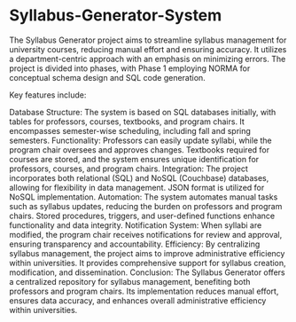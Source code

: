 # Syllabus-Generator-System

The Syllabus Generator project aims to streamline syllabus management for university courses, reducing manual effort and ensuring accuracy. It utilizes a department-centric approach with an emphasis on minimizing errors. The project is divided into phases, with Phase 1 employing NORMA for conceptual schema design and SQL code generation.

Key features include:

Database Structure: The system is based on SQL databases initially, with tables for professors, courses, textbooks, and program chairs. It encompasses semester-wise scheduling, including fall and spring semesters.
Functionality: Professors can easily update syllabi, while the program chair oversees and approves changes. Textbooks required for courses are stored, and the system ensures unique identification for professors, courses, and program chairs.
Integration: The project incorporates both relational (SQL) and NoSQL (Couchbase) databases, allowing for flexibility in data management. JSON format is utilized for NoSQL implementation.
Automation: The system automates manual tasks such as syllabus updates, reducing the burden on professors and program chairs. Stored procedures, triggers, and user-defined functions enhance functionality and data integrity.
Notification System: When syllabi are modified, the program chair receives notifications for review and approval, ensuring transparency and accountability.
Efficiency: By centralizing syllabus management, the project aims to improve administrative efficiency within universities. It provides comprehensive support for syllabus creation, modification, and dissemination.
Conclusion: The Syllabus Generator offers a centralized repository for syllabus management, benefiting both professors and program chairs. Its implementation reduces manual effort, ensures data accuracy, and enhances overall administrative efficiency within universities.
